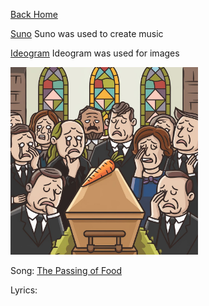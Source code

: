 [Back Home](/)

[Suno](https://suno.com/create) 
Suno was used to create music


[Ideogram](https://ideogram.ai/t/explore)
Ideogram was used for images

<img src="a-medium-shot-of-a-funeral-scene-with-people-cryin-AzShJfcGQzmOOASH_1cADQ-1OZwhmcwSDCjiTLLhIkh7g.jpeg" alt="Carrot Dead" style="width:300px;"/>

Song: [The Passing of Food](https://drive.google.com/file/d/1HebAxi6O5UaeRJ6XgtAcFBkFmNZziDjQ/view?usp=sharing)


Lyrics:
